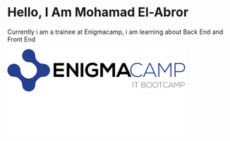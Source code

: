 # Hello, I Am Mohamad El-Abror


Currently i am a trainee at Enigmacamp, i am learning about Back End and Front End


<img href="https://enigmacamp.com" src="enigmacamp-dark.svg" height="96">&nbsp;&nbsp;&nbsp;&nbsp;&nbsp;<img href="https://enigmacamp.com" src="enigmacamp-white.svg" height="96">


